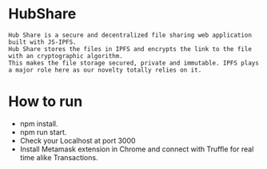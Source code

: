 # HubShare
    Hub Share is a secure and decentralized file sharing web application built with JS-IPFS.
    Hub Share stores the files in IPFS and encrypts the link to the file with an cryptographic algorithm. 
    This makes the file storage secured, private and immutable. IPFS plays a major role here as our novelty totally relies on it.    
# How to run
* npm install.
* npm run start.
* Check your Localhost at port 3000
* Install Metamask extension in Chrome and connect with Truffle for real time alike Transactions.
